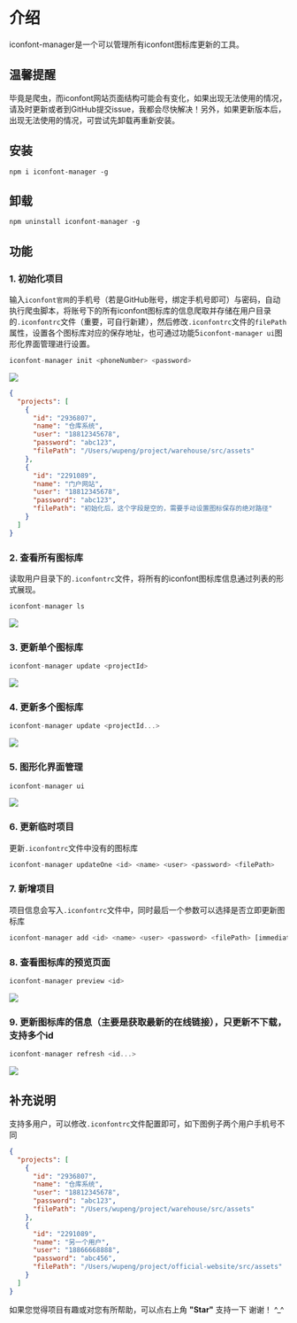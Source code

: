 # 介绍
iconfont-manager是一个可以管理所有iconfont图标库更新的工具。

## 温馨提醒
毕竟是爬虫，而iconfont网站页面结构可能会有变化，如果出现无法使用的情况，请及时更新或者到GitHub提交issue，我都会尽快解决！另外，如果更新版本后，出现无法使用的情况，可尝试先卸载再重新安装。

## 安装
`npm i iconfont-manager -g`

## 卸载
`npm uninstall iconfont-manager -g`

## 功能

### 1. 初始化项目
输入`iconfont官网`的手机号（若是GitHub账号，绑定手机号即可）与密码，自动执行爬虫脚本，将账号下的所有iconfont图标库的信息爬取并存储在用户目录的`.iconfontrc`文件（重要，可自行新建），然后修改`.iconfontrc`文件的`filePath`属性，设置各个图标库对应的保存地址，也可通过功能5`iconfont-manager ui`图形化界面管理进行设置。
``` js
iconfont-manager init <phoneNumber> <password>
```
![](https://pic-host.oss-cn-shenzhen.aliyuncs.com/img/step1-1.png)
``` json
{
  "projects": [
    {
      "id": "2936807",
      "name": "仓库系统",
      "user": "18812345678",
      "password": "abc123",
      "filePath": "/Users/wupeng/project/warehouse/src/assets"
    },
    {
      "id": "2291089",
      "name": "门户网站",
      "user": "18812345678",
      "password": "abc123",
      "filePath": "初始化后，这个字段是空的，需要手动设置图标保存的绝对路径"
    }
  ]
}
```

### 2. 查看所有图标库
读取用户目录下的`.iconfontrc`文件，将所有的iconfont图标库信息通过列表的形式展现。
``` js
iconfont-manager ls
```
![](https://pic-host.oss-cn-shenzhen.aliyuncs.com/img/step2-2.png)

### 3. 更新单个图标库
``` js
iconfont-manager update <projectId>
```
![](https://pic-host.oss-cn-shenzhen.aliyuncs.com/img/step3-3.png)

### 4. 更新多个图标库
``` js
iconfont-manager update <projectId...>
```
![](https://pic-host.oss-cn-shenzhen.aliyuncs.com/img/step4-4.png)

### 5. 图形化界面管理
``` js
iconfont-manager ui
```
![](https://pic-host.oss-cn-shenzhen.aliyuncs.com/img/step5-5.png)
### 6. 更新临时项目
更新`.iconfontrc`文件中没有的图标库
``` js
iconfont-manager updateOne <id> <name> <user> <password> <filePath>
```
### 7. 新增项目
项目信息会写入`.iconfontrc`文件中，同时最后一个参数可以选择是否立即更新图标库
``` js
iconfont-manager add <id> <name> <user> <password> <filePath> [immediately]
```

### 8. 查看图标库的预览页面
``` js
iconfont-manager preview <id>
```
![](https://pic-host.oss-cn-shenzhen.aliyuncs.com/img/step8-8.png)

### 9. 更新图标库的信息（主要是获取最新的在线链接），只更新不下载，支持多个id
``` js
iconfont-manager refresh <id...>
```
![](https://pic-host.oss-cn-shenzhen.aliyuncs.com/img/step9-9.png)

## 补充说明
支持多用户，可以修改`.iconfontrc`文件配置即可，如下图例子两个用户手机号不同
``` json
{
  "projects": [
    {
      "id": "2936807",
      "name": "仓库系统",
      "user": "18812345678",
      "password": "abc123",
      "filePath": "/Users/wupeng/project/warehouse/src/assets"
    },
    {
      "id": "2291089",
      "name": "另一个用户",
      "user": "18866668888",
      "password": "abc456",
      "filePath": "/Users/wupeng/project/official-website/src/assets"
    }
  ]
}
```

如果您觉得项目有趣或对您有所帮助，可以点右上角 **"Star"** 支持一下 谢谢！ ^_^